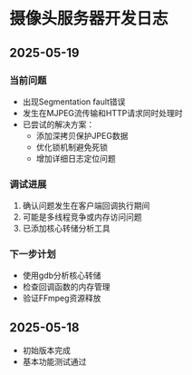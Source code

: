 # 摄像头服务器开发日志

## 2025-05-19

### 当前问题
- 出现Segmentation fault错误
- 发生在MJPEG流传输和HTTP请求同时处理时
- 已尝试的解决方案：
  - 添加深拷贝保护JPEG数据
  - 优化锁机制避免死锁
  - 增加详细日志定位问题

### 调试进展
1. 确认问题发生在客户端回调执行期间
2. 可能是多线程竞争或内存访问问题
3. 已添加核心转储分析工具

### 下一步计划
- 使用gdb分析核心转储
- 检查回调函数的内存管理
- 验证FFmpeg资源释放

## 2025-05-18
- 初始版本完成
- 基本功能测试通过

